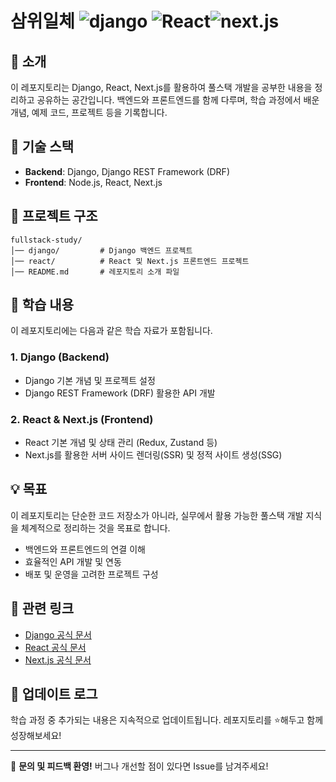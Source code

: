 # 삼위일체  ![django](https://img.shields.io/badge/django-092E20?style=flat-square&logo=django&logoColor=white) ![React](https://img.shields.io/badge/React-61DAFB?style=flat-square&logo=react&logoColor=white)![next.js](https://img.shields.io/badge/next.js-000000?style=flat-square&logo=next.js&logoColor=white)

## 📌 소개
이 레포지토리는 Django, React, Next.js를 활용하여 풀스택 개발을 공부한 내용을 정리하고 공유하는 공간입니다. 백엔드와 프론트엔드를 함께 다루며, 학습 과정에서 배운 개념, 예제 코드, 프로젝트 등을 기록합니다.

## 🚀 기술 스택
- **Backend**: Django, Django REST Framework (DRF)
- **Frontend**: Node.js, React, Next.js
<!--
- **Database**: PostgreSQL, SQLite (개발 환경용)
- **DevOps**: Docker, GitHub Actions (추후 CI/CD 적용 예정)
-->

## 📂 프로젝트 구조
```
fullstack-study/
│── django/         # Django 백엔드 프로젝트
│── react/          # React 및 Next.js 프론트엔드 프로젝트
│── README.md       # 레포지토리 소개 파일
```

## 📖 학습 내용
이 레포지토리에는 다음과 같은 학습 자료가 포함됩니다.

### 1. Django (Backend)
- Django 기본 개념 및 프로젝트 설정
- Django REST Framework (DRF) 활용한 API 개발
<!--
- JWT 및 OAuth 인증 구현
- PostgreSQL 연동 및 ORM 사용법
- Docker로 배포 환경 구성
-->

### 2. React & Next.js (Frontend)
- React 기본 개념 및 상태 관리 (Redux, Zustand 등)
- Next.js를 활용한 서버 사이드 렌더링(SSR) 및 정적 사이트 생성(SSG)
<!--
- Tailwind CSS 및 스타일링 기법
- API 연동 및 비동기 데이터 처리 (React Query, SWR)
-->

<!--
### 3. 기타 (DevOps & Deployment)
- Docker를 활용한 개발 및 배포 자동화
- GitHub Actions를 이용한 CI/CD 파이프라인 구축
- AWS 및 Vercel을 활용한 서비스 배포 실습
-->

## 💡 목표
이 레포지토리는 단순한 코드 저장소가 아니라, 실무에서 활용 가능한 풀스택 개발 지식을 체계적으로 정리하는 것을 목표로 합니다.

- 백엔드와 프론트엔드의 연결 이해
- 효율적인 API 개발 및 연동
- 배포 및 운영을 고려한 프로젝트 구성

## 🔗 관련 링크
- [Django 공식 문서](https://docs.djangoproject.com/en/)
- [React 공식 문서](https://react.dev/)
- [Next.js 공식 문서](https://nextjs.org/docs)

## 📌 업데이트 로그
학습 과정 중 추가되는 내용은 지속적으로 업데이트됩니다. 레포지토리를 ⭐해두고 함께 성장해보세요!

---

🙌 **문의 및 피드백 환영!**
버그나 개선할 점이 있다면 Issue를 남겨주세요!

